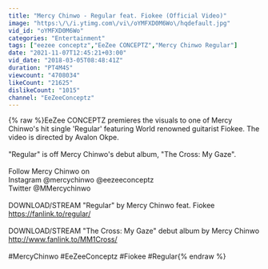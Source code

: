 ```yaml
---
title: "Mercy Chinwo - Regular feat. Fiokee (Official Video)"
image: "https:\/\/i.ytimg.com\/vi\/oYMFXD0M6Wo\/hqdefault.jpg"
vid_id: "oYMFXD0M6Wo"
categories: "Entertainment"
tags: ["eezee conceptz","EeZee CONCEPTZ","Mercy Chinwo Regular"]
date: "2021-11-07T12:45:21+03:00"
vid_date: "2018-03-05T08:48:41Z"
duration: "PT4M4S"
viewcount: "4708034"
likeCount: "21625"
dislikeCount: "1015"
channel: "EeZeeConceptz"
---
```

{% raw %}EeZee CONCEPTZ premieres the visuals to one of Mercy Chinwo's hit single 'Regular' featuring World renowned guitarist Fiokee. The video is directed by Avalon Okpe.<br /><br />&quot;Regular&quot; is off Mercy Chinwo's debut album, &quot;The Cross: My Gaze&quot;.<br /><br />Follow Mercy Chinwo on<br />Instagram @mercychinwo @eezeeconceptz<br />Twitter @MMercychinwo<br /><br />DOWNLOAD/STREAM &quot;Regular&quot; by Mercy Chinwo feat. Fiokee<br /><a rel="nofollow" target="blank" href="https://fanlink.to/regular/">https://fanlink.to/regular/</a><br /><br />DOWNLOAD/STREAM &quot;The Cross: My Gaze&quot; debut album by Mercy Chinwo<br /><a rel="nofollow" target="blank" href="http://www.fanlink.to/MM1Cross/">http://www.fanlink.to/MM1Cross/</a><br /><br />#MercyChinwo #EeZeeConceptz #Fiokee #Regular{% endraw %}
